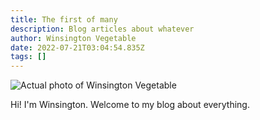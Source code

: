 ```yaml
---
title: The first of many
description: Blog articles about whatever
author: Winsington Vegetable
date: 2022-07-21T03:04:54.835Z
tags: []
---
```

![Actual photo of Winsington Vegetable](/static/img/craiyon_103200_cartoon_rat_villain.png "Winsington Vegetable")



Hi! I'm Winsington. Welcome to my blog about everything.